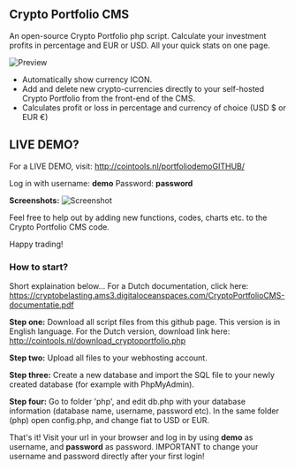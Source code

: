 ## Crypto Portfolio CMS
An open-source Crypto Portfolio php script. Calculate your investment profits in percentage and EUR or USD. All your quick stats on one page.

![Preview](http://cointools.nl/cryptoportfolio-preview.jpg)

- Automatically show currency ICON.
- Add and delete new crypto-currencies directly to your self-hosted Crypto Portfolio from the front-end of the CMS.
- Calculates profit or loss in percentage and currency of choice (USD $ or EUR €)

## LIVE DEMO?
For a LIVE DEMO, visit: http://cointools.nl/portfoliodemoGITHUB/

Log in with username: **demo**
Password: **password**



**Screenshots:**
![Screenshot](http://cointools.nl/uploads/screenshot1-cryptoportfolio.JPG)

Feel free to help out by adding new functions, codes, charts etc. to the Crypto Portfolio CMS code.

Happy trading!

### How to start?
Short explaination below... For a Dutch documentation, click here: https://cryptobelasting.ams3.digitaloceanspaces.com/CryptoPortfolioCMS-documentatie.pdf

**Step one:** Download all script files from this github page.
This version is in English language. For the Dutch version, download link here: http://cointools.nl/download_cryptoportfolio.php

**Step two:** Upload all files to your webhosting account.

**Step three:** Create a new database and import the SQL file to your newly created database (for example with PhpMyAdmin).

**Step four:** Go to folder 'php', and edit db.php with your database information (database name, username, password etc).
In the same folder (php) open config.php, and change fiat to USD or EUR.

That's it! Visit your url in your browser and log in by using **demo** as username, and **password** as password.
IMPORTANT to change your username and password directly after your first login!

